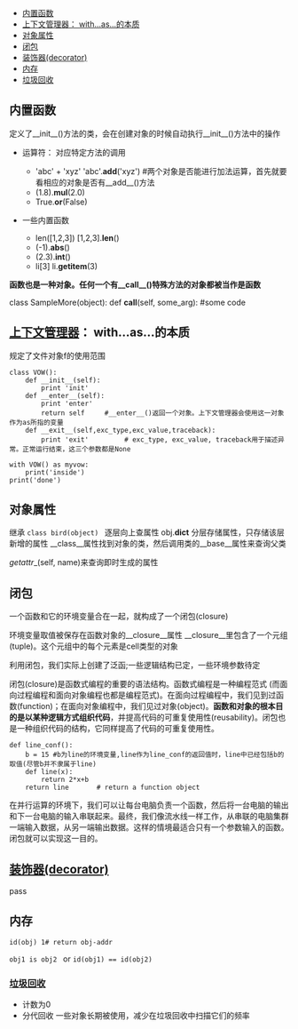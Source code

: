 - <a href="#特殊方法与多范式">内置函数</a>
- <a href="#上下文管理器">上下文管理器： with...as...的本质</a>
- <a href="#对象属性">对象属性</a>
- <a href="#闭包">闭包</a>
- <a href="#装饰器">装饰器(decorator)</a>
- <a href="#内存">内存</a>
- <a href="#垃圾回收">垃圾回收</a>

<a name="特殊方法与多范式" ></a>

## 内置函数

定义了__init__()方法的类，会在创建对象的时候自动执行__init__()方法中的操作

- 运算符： 对应特定方法的调用
	- 'abc' + 'xyz'  'abc'.__add__('xyz') #两个对象是否能进行加法运算，首先就要看相应的对象是否有__add__()方法
	- (1.8).__mul__(2.0)
	- True.__or__(False)

- 一些内置函数
	- len([1,2,3]) [1,2,3].__len__()
	- (-1).__abs__()
	- (2.3).__int__()
	- li[3] li.__getitem__(3)
	
**函数也是一种对象。任何一个有__call__()特殊方法的对象都被当作是函数**

class SampleMore(object):
    def __call__(self, some_arg):
        #some code

<a name="上下文管理器" ></a>

## [上下文管理器](http://www.cnblogs.com/vamei/archive/2012/11/23/2772445.html)： with...as...的本质

规定了文件对象f的使用范围

	class VOW():
    	def __init__(self):
        	print 'init'
    	def __enter__(self):
        	print 'enter'    
        	return self     #__enter__()返回一个对象。上下文管理器会使用这一对象作为as所指的变量
    	def __exit__(self,exc_type,exc_value,traceback):
        	print 'exit'         # exc_type, exc_value, traceback用于描述异常。正常运行结束，这三个参数都是None

	with VOW() as myvow:
    	print('inside')
	print('done')
	
<a name="对象属性" ></a>

## 对象属性

继承 `class bird(object) ` 逐层向上查属性 obj.__dict__ 分层存储属性，只存储该层新增的属性 __class__属性找到对象的类，然后调用类的__base__属性来查询父类

_getattr__(self, name)来查询即时生成的属性

<a name="闭包" ></a>

## 闭包

一个函数和它的环境变量合在一起，就构成了一个闭包(closure) 

环境变量取值被保存在函数对象的__closure__属性 __closure__里包含了一个元组(tuple)。这个元组中的每个元素是cell类型的对象

利用闭包，我们实际上创建了泛函;一些逻辑结构已定，一些环境参数待定

闭包(closure)是函数式编程的重要的语法结构。函数式编程是一种编程范式 (而面向过程编程和面向对象编程也都是编程范式)。在面向过程编程中，我们见到过函数(function)；在面向对象编程中，我们见过对象(object)。**函数和对象的根本目的是以某种逻辑方式组织代码**，并提高代码的可重复使用性(reusability)。闭包也是一种组织代码的结构，它同样提高了代码的可重复使用性。

	def line_conf():
    	b = 15 #b为line的环境变量,line作为line_conf的返回值时，line中已经包括b的取值(尽管b并不隶属于line)
    	def line(x):
        	return 2*x+b
    	return line       # return a function object


在并行运算的环境下，我们可以让每台电脑负责一个函数，然后将一台电脑的输出和下一台电脑的输入串联起来。最终，我们像流水线一样工作，从串联的电脑集群一端输入数据，从另一端输出数据。这样的情境最适合只有一个参数输入的函数。闭包就可以实现这一目的。

<a name="装饰器" ></a>

## [装饰器(decorator)](http://www.cnblogs.com/vamei/archive/2013/02/16/2820212.html)

pass

<a name="内存" ></a>

## 内存

`id(obj) 1# return obj-addr`

`obj1 is obj2 ` or `id(obj1) == id(obj2)`

<a name="垃圾回收" ></a>

### [垃圾回收](http://www.cnblogs.com/vamei/p/3232088.html)

- 计数为0
- 分代回收 一些对象长期被使用，减少在垃圾回收中扫描它们的频率
   